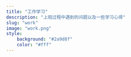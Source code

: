 ```yaml
---
title: "工作学习"
description: "上班过程中遇到的问题以及一些学习心得"
slug: "work"
image: "work.png"
style:
    background: "#2a9d8f"
    color: "#fff"
---
```

